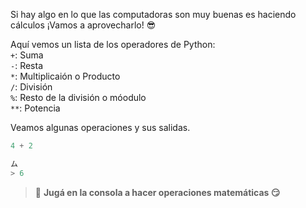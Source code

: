 Si hay algo en lo que las computadoras son muy buenas es haciendo cálculos ¡Vamos a aprovecharlo! :sunglasses:


Aquí vemos un lista de los operadores de Python:
<br>
`+`: Suma<br>
`-`: Resta<br>
`*`: Multiplicaión o Producto<br>
`/`: División<br>
`%`: Resto de la división o móodulo<br>
`**`: Potencia


Veamos algunas operaciones y sus salidas.
<br>
``` python
4 + 2

ム
> 6
```

> :memo: **Jugá en la consola a hacer operaciones matemáticas :smirk:**